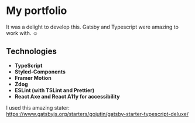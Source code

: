 # My portfolio

It was a delight to develop this. Gatsby and Typescript were amazing to work with. ☺

## Technologies

- **TypeScript**
- **Styled-Components**
- **Framer Motion**
- **Zdog**
- **ESLint (with TSLint and Prettier)**
- **React Axe and React A11y for accessibility**

I used this amazing stater: <https://www.gatsbyjs.org/starters/gojutin/gatsby-starter-typescript-deluxe/>
